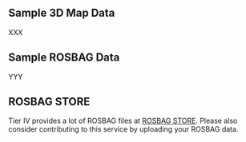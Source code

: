 ## Sample 3D Map Data

XXX

## Sample ROSBAG Data

YYY

## ROSBAG STORE

Tier IV provides a lot of ROSBAG files at [ROSBAG STORE](https://rosbag.tier4.jp). Please also consider contributing to this service by uploading your ROSBAG data.